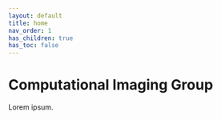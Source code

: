 ```yaml
---
layout: default
title: home
nav_order: 1
has_children: true
has_toc: false
---
```


# Computational Imaging Group

Lorem ipsum.



